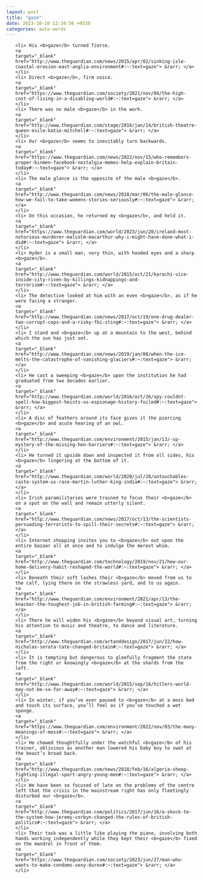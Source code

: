 ```yaml
---
layout: post
title: "gaze"
date: 2023-10-10 12:34:56 +0530
categories: auto-words
---
```

<ol>

    <li> His <b>gaze</b> turned fierce.
    <a 
    target="_blank" 
    href="http://www.theguardian.com/news/2015/apr/02/sinking-isle-coastal-erosion-east-anglia-environment#:~:text=gaze"> &rarr; </a>
    </li>
    <li> Direct <b>gaze</b>, firm voice.
    <a 
    target="_blank" 
    href="https://www.theguardian.com/society/2021/nov/04/the-high-cost-of-living-in-a-disabling-world#:~:text=gaze"> &rarr; </a>
    </li>
    <li> There was no male <b>gaze</b> in the work.
    <a 
    target="_blank" 
    href="http://www.theguardian.com/stage/2016/jan/14/british-theatre-queen-exile-katie-mitchell#:~:text=gaze"> &rarr; </a>
    </li>
    <li> Our <b>gaze</b> seems to inevitably turn backwards.
    <a 
    target="_blank" 
    href="https://www.theguardian.com/news/2022/nov/15/who-remembers-proper-binmen-facebook-nostalgia-memes-help-explain-britain-today#:~:text=gaze"> &rarr; </a>
    </li>
    <li> The male glance is the opposite of the male <b>gaze</b>.
    <a 
    target="_blank" 
    href="http://www.theguardian.com/news/2018/mar/06/the-male-glance-how-we-fail-to-take-womens-stories-seriously#:~:text=gaze"> &rarr; </a>
    </li>
    <li> On this occasion, he returned my <b>gaze</b>, and held it.
    <a 
    target="_blank" 
    href="https://www.theguardian.com/world/2023/jun/20/ireland-most-notorious-murderer-malcolm-macarthur-why-i-might-have-done-what-i-did#:~:text=gaze"> &rarr; </a>
    </li>
    <li> Hyder is a small man, very thin, with hooded eyes and a sharp <b>gaze</b>.
    <a 
    target="_blank" 
    href="http://www.theguardian.com/world/2015/oct/21/karachi-vice-inside-city-riven-by-killings-kidnappings-and-terrorism#:~:text=gaze"> &rarr; </a>
    </li>
    <li> The detective looked at him with an even <b>gaze</b>, as if he were facing a stranger.
    <a 
    target="_blank" 
    href="http://www.theguardian.com/news/2017/oct/19/one-drug-dealer-two-corrupt-cops-and-a-risky-fbi-sting#:~:text=gaze"> &rarr; </a>
    </li>
    <li> I stand and <b>gaze</b> up at a mountain to the west, behind which the sun has just set.
    <a 
    target="_blank" 
    href="http://www.theguardian.com/news/2019/jan/08/when-the-ice-melts-the-catastrophe-of-vanishing-glaciers#:~:text=gaze"> &rarr; </a>
    </li>
    <li> He cast a sweeping <b>gaze</b> upon the institution he had graduated from two decades earlier.
    <a 
    target="_blank" 
    href="http://www.theguardian.com/world/2016/oct/26/spy-couldnt-spell-how-biggest-heists-us-espionage-history-foiled#:~:text=gaze"> &rarr; </a>
    </li>
    <li> A disc of feathers around its face gives it the piercing <b>gaze</b> and acute hearing of an owl.
    <a 
    target="_blank" 
    href="http://www.theguardian.com/environment/2015/jan/13/-sp-mystery-of-the-missing-hen-harriers#:~:text=gaze"> &rarr; </a>
    </li>
    <li> He turned it upside down and inspected it from all sides, his <b>gaze</b> lingering at the bottom of it.
    <a 
    target="_blank" 
    href="http://www.theguardian.com/world/2020/jul/28/untouchables-caste-system-us-race-martin-luther-king-india#:~:text=gaze"> &rarr; </a>
    </li>
    <li> Irish paramilitaries were trained to focus their <b>gaze</b> on a spot on the wall and remain utterly silent.
    <a 
    target="_blank" 
    href="http://www.theguardian.com/news/2017/oct/13/the-scientists-persuading-terrorists-to-spill-their-secrets#:~:text=gaze"> &rarr; </a>
    </li>
    <li> Internet shopping invites you to <b>gaze</b> out upon the entire bazaar all at once and to indulge the merest whim.
    <a 
    target="_blank" 
    href="http://www.theguardian.com/technology/2019/nov/21/how-our-home-delivery-habit-reshaped-the-world#:~:text=gaze"> &rarr; </a>
    </li>
    <li> Beneath their soft lashes their <b>gaze</b> moved from us to the calf, lying there on the strawless yard, and to us again.
    <a 
    target="_blank" 
    href="http://www.theguardian.com/environment/2021/apr/13/the-knacker-the-toughest-job-in-british-farming#:~:text=gaze"> &rarr; </a>
    </li>
    <li> There he will widen his <b>gaze</b> beyond visual art, turning his attention to music and theatre, to dance and literature.
    <a 
    target="_blank" 
    href="http://www.theguardian.com/artanddesign/2017/jun/22/how-nicholas-serota-tate-changed-britain#:~:text=gaze"> &rarr; </a>
    </li>
    <li> It is tempting but dangerous to gleefully fragment the state from the right or knowingly <b>gaze</b> at the shards from the left.
    <a 
    target="_blank" 
    href="http://www.theguardian.com/world/2015/sep/16/hitlers-world-may-not-be-so-far-away#:~:text=gaze"> &rarr; </a>
    </li>
    <li> In winter, if you’ve ever paused to <b>gaze</b> at a moss bed and touch its surface, you’ll feel as if you’ve touched a wet sponge.
    <a 
    target="_blank" 
    href="https://www.theguardian.com/environment/2022/nov/03/the-many-meanings-of-moss#:~:text=gaze"> &rarr; </a>
    </li>
    <li> He chewed thoughtfully under the watchful <b>gaze</b> of his trainer, oblivious as another man lowered his baby boy to swat at the beast’s broad back.
    <a 
    target="_blank" 
    href="http://www.theguardian.com/news/2018/feb/16/algeria-sheep-fighting-illegal-sport-angry-young-men#:~:text=gaze"> &rarr; </a>
    </li>
    <li> We have been so focused of late on the problems of the centre left that the crisis in the mainstream right has only fleetingly disturbed our <b>gaze</b>.
    <a 
    target="_blank" 
    href="http://www.theguardian.com/politics/2017/jun/16/a-shock-to-the-system-how-jeremy-corbyn-changed-the-rules-of-british-politics#:~:text=gaze"> &rarr; </a>
    </li>
    <li> Their task was a little like playing the piano, involving both hands working independently while they kept their <b>gaze</b> fixed on the mandrel in front of them.
    <a 
    target="_blank" 
    href="https://www.theguardian.com/society/2023/jun/27/man-who-wants-to-make-condoms-sexy-durex#:~:text=gaze"> &rarr; </a>
    </li>